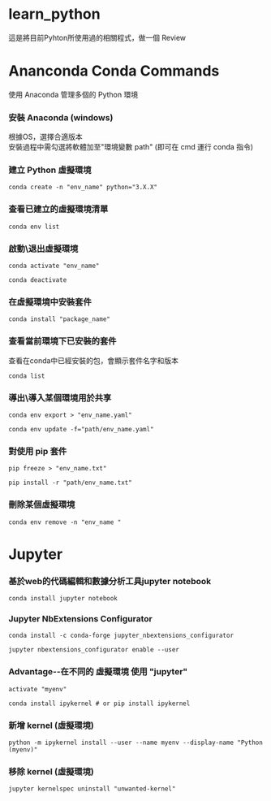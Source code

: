 # learn_python
這是將目前Pyhton所使用過的相關程式，做一個 Review



# Ananconda Conda Commands
使用 Anaconda 管理多個的 Python 環境

### 安裝 Anaconda (windows)
根據OS，選擇合適版本 <br>
安裝過程中需勾選將軟體加至"環境變數 path"
(即可在 cmd 運行 conda 指令)


### 建立 Python 虛擬環境

```
conda create -n "env_name" python="3.X.X"
```

### 查看已建立的虛擬環境清單

```
conda env list
```

### 啟動\退出虛擬環境

```
conda activate "env_name"
```

```
conda deactivate
```

### 在虛擬環境中安裝套件

```
conda install "package_name"
```

### 查看當前環境下已安裝的套件

查看在conda中已經安裝的包，會顯示套件名字和版本

```
conda list
```

### 導出\導入某個環境用於共享
```
conda env export > "env_name.yaml"
```

```
conda env update -f="path/env_name.yaml"
```

### 對使用 pip 套件

```
pip freeze > "env_name.txt"
```

```
pip install -r "path/env_name.txt"
```

### 刪除某個虛擬環境

```
conda env remove -n "env_name "
```

# Jupyter

### 基於web的代碼編輯和數據分析工具jupyter notebook

```
conda install jupyter notebook
```

### Jupyter NbExtensions Configurator

```
conda install -c conda-forge jupyter_nbextensions_configurator
```

```
jupyter nbextensions_configurator enable --user
```

### Advantage--在不同的 虛擬環境 使用 "jupyter"

```
activate "myenv"
```

```
conda install ipykernel # or pip install ipykernel
```

### 新增 kernel (虛擬環境)

```
python -m ipykernel install --user --name myenv --display-name "Python (myenv)"
```

### 移除 kernel (虛擬環境)

```
jupyter kernelspec uninstall "unwanted-kernel"
```
